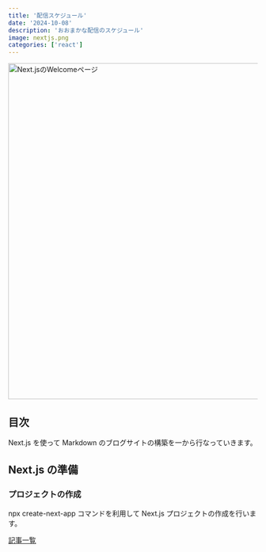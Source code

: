 ```yaml
---
title: '配信スケジュール'
date: '2024-10-08'
description: 'おおまかな配信のスケジュール'
image: nextjs.png
categories: ['react']
---
```


<img src="http://localhost:3000/nextjs-welcome.png" alt="Next.jsのWelcomeページ" width="1024" height="679" />

## 目次

Next.js を使って Markdown のブログサイトの構築を一から行なっていきます。

## Next.js の準備

### プロジェクトの作成

npx create-next-app コマンドを利用して Next.js プロジェクトの作成を行います。

[記事一覧](/)